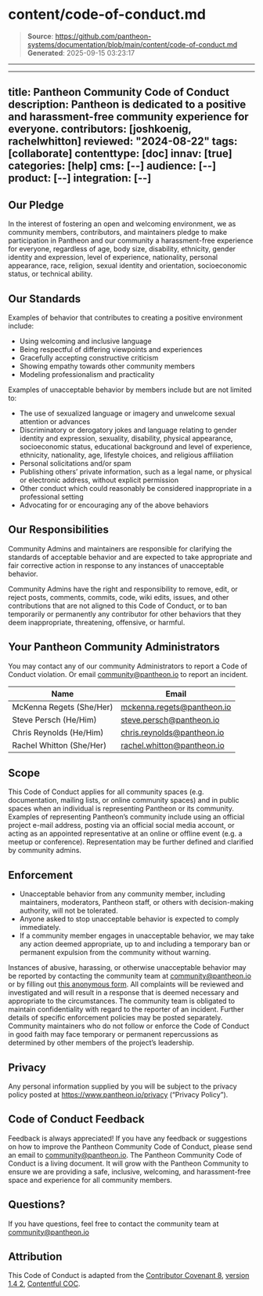 # content/code-of-conduct.md

> **Source**: https://github.com/pantheon-systems/documentation/blob/main/content/code-of-conduct.md
> **Generated**: 2025-09-15 03:23:17

---

---
title: Pantheon Community Code of Conduct
description: Pantheon is dedicated to a positive and harassment-free community experience for everyone.
contributors: [joshkoenig, rachelwhitton]
reviewed: "2024-08-22"
tags: [collaborate]
contenttype: [doc]
innav: [true]
categories: [help]
cms: [--]
audience: [--]
product: [--]
integration: [--]
---

## Our Pledge

In the interest of fostering an open and welcoming environment, we as community members, contributors, and maintainers pledge to make participation in Pantheon and our community a harassment-free experience for everyone, regardless of age, body size, disability, ethnicity, gender identity and expression, level of experience, nationality, personal appearance, race, religion, sexual identity and orientation, socioeconomic status, or technical ability.

## Our Standards

Examples of behavior that contributes to creating a positive environment include:

- Using welcoming and inclusive language
- Being respectful of differing viewpoints and experiences
- Gracefully accepting constructive criticism
- Showing empathy towards other community members
- Modeling professionalism and practicality

Examples of unacceptable behavior by members include but are not limited to:

- The use of sexualized language or imagery and unwelcome sexual attention or advances
- Discriminatory or derogatory jokes and language relating to gender identity and expression, sexuality, disability, physical appearance, socioeconomic status, educational background and level of experience, ethnicity, nationality, age, lifestyle choices, and religious affiliation
- Personal solicitations and/or spam
- Publishing others’ private information, such as a legal name, or physical or electronic address, without explicit permission
- Other conduct which could reasonably be considered inappropriate in a professional setting
- Advocating for or encouraging any of the above behaviors

## Our Responsibilities

Community Admins and maintainers are responsible for clarifying the standards of acceptable behavior and are expected to take appropriate and fair corrective action in response to any instances of unacceptable behavior.

Community Admins have the right and responsibility to remove, edit, or reject posts, comments, commits, code, wiki edits, issues, and other contributions that are not aligned to this Code of Conduct, or to ban temporarily or permanently any contributor for other behaviors that they deem inappropriate, threatening, offensive, or harmful.

## Your Pantheon Community Administrators  

You may contact any of our community Administrators to report a Code of Conduct violation. Or email <community@pantheon.io> to report an incident.

| Name | Email |
|------|-------|
| McKenna Regets (She/Her) | <mckenna.regets@pantheon.io> |
| Steve Persch (He/Him) | <steve.persch@pantheon.io> |
| Chris Reynolds (He/Him) | <chris.reynolds@pantheon.io> |
| Rachel Whitton (She/Her) | <rachel.whitton@pantheon.io> |

## Scope

This Code of Conduct applies for all community spaces (e.g. documentation, mailing lists, or online community spaces) and in public spaces when an individual is representing Pantheon or its community. Examples of representing Pantheon’s community include using an official project e-mail address, posting via an official social media account, or acting as an appointed representative at an online or offline event (e.g. a meetup or conference). Representation may be further defined and clarified by community admins.

## Enforcement

- Unacceptable behavior from any community member, including maintainers, moderators, Pantheon staff, or others with decision-making authority, will not be tolerated.
- Anyone asked to stop unacceptable behavior is expected to comply immediately.
- If a community member engages in unacceptable behavior, we may take any action deemed appropriate, up to and including a temporary ban or permanent expulsion from the community without warning.

Instances of abusive, harassing, or otherwise unacceptable behavior may be reported by contacting the community team at <community@pantheon.io> or by filling out [this anonymous form](https://forms.gle/Rzdb79EpczjU5MRM8). All complaints will be reviewed and investigated and will result in a response that is deemed necessary and appropriate to the circumstances. The community team is obligated to maintain confidentiality with regard to the reporter of an incident. Further details of specific enforcement policies may be posted separately. Community maintainers who do not follow or enforce the Code of Conduct in good faith may face temporary or permanent repercussions as determined by other members of the project’s leadership.

## Privacy

Any personal information supplied by you will be subject to the privacy policy posted at <https://www.pantheon.io/privacy> (“Privacy Policy”).

## Code of Conduct Feedback

Feedback is always appreciated! If you have any feedback or suggestions on how to improve the Pantheon Community Code of Conduct, please send an email to <community@pantheon.io>.
The Pantheon Community Code of Conduct is a living document. It will grow with the Pantheon Community to ensure we are providing a safe, inclusive, welcoming, and harassment-free space and experience for all community members.

## Questions?

If you have questions, feel free to contact the community team at <community@pantheon.io>

## Attribution

This Code of Conduct is adapted from the [Contributor Covenant 8](https://github.com/ContributorCovenant/contributor_covenant), [version 1.4 2](https://github.com/ContributorCovenant/contributor_covenant/tree/v1_4), [Contentful COC](https://www.contentful.com/developers/code-of-conduct/#:~:text=Contentful%20is%20dedicated%20to%20providing,We%20are%20a%20diverse%20community.).
